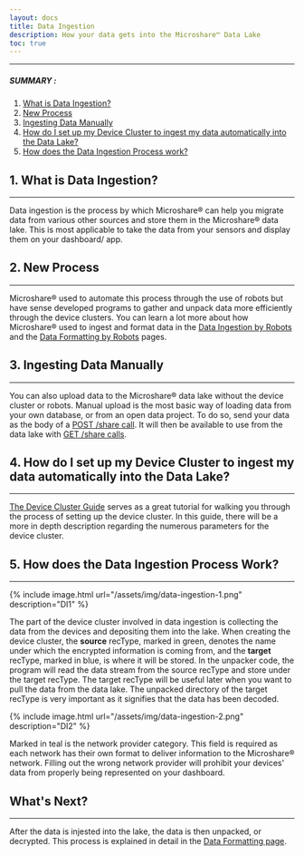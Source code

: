 ```yaml
---
layout: docs
title: Data Ingestion
description: How your data gets into the Microshare™ Data Lake
toc: true
---
```


---------------------------------------
##### SUMMARY : 

1. [What is Data Ingestion?](./#1-what-is-data-ingestion)
2. [New Process](./#2-new-process)
3. [Ingesting Data Manually](./#3-ingesting-data-manually)
4. [How do I set up my Device Cluster to ingest my data automatically into the Data Lake?](./#4-how-do-i-set-up-my-device-cluster-to-ingest-my-data-automatically-into-the-data-lake)
5. [How does the Data Ingestion Process work?](./#5-how-does-the-data-ingestion-process-work)



## 1. What is Data Ingestion? 

---------------------------------------

Data ingestion is the process by which Microshare® can help you migrate data from various other sources and store them in the Microshare® data lake. This is most applicable to take the data from your sensors and display them on your dashboard/ app. 


## 2. New Process

---------------------------------------

Microshare® used to automate this process through the use of robots but have sense developed programs to gather and unpack data more efficiently through the device clusters. You can learn a lot more about how Microshare® used to ingest and format data in the [Data Ingestion by Robots](/docs/2/technical/microshare-platform-advanced/data-ingestion-by-robots/) and the [Data Formatting by Robots](/docs/2/technical/microshare-platform-advanced/data-formatting-by-robots/) pages.



## 3. Ingesting Data Manually

---------------------------------------

You can also upload data to the Microshare® data lake without the device cluster or robots. Manual upload is the most basic way of loading data from your own database, or from an open data project. To do so, send your data as the body of a [POST /share call](/assets/html/api-ms.html#request-shares-create-one-share). It will then be available to use from the data lake with [GET /share calls](/assets/html/api-ms.html#request-shares-get-one-share).


## 4. How do I set up my Device Cluster to ingest my data automatically into the Data Lake?

---------------------------------------

[The Device Cluster Guide](/docs/2/technical/microshare-platform/device-cluster-guide/) serves as a great tutorial for walking you through the process of setting up the device cluster. In this guide, there will be a more in depth description regarding the numerous parameters for the device cluster. 



## 5. How does the Data Ingestion Process Work?

---------------------------------------

{% include image.html url="/assets/img/data-ingestion-1.png" description="DI1" %}

The part of the device cluster involved in data ingestion is collecting the data from the devices and depositing them into the lake. When creating the device cluster, the **source** recType, marked in green, denotes the name under which the encrypted information is coming from, and the **target** recType, marked in blue, is where it will be stored. In the unpacker code, the program will read the data stream from the source recType and store under the target recType. The target recType will be useful later when you want to pull the data from the data lake. The unpacked directory of the target recType is very important as it signifies that the data has been decoded. 

{% include image.html url="/assets/img/data-ingestion-2.png" description="DI2" %}


Marked in teal is the network provider category. This field is required as each network has their own format to deliver information to the Microshare® network. Filling out the wrong network provider will prohibit your devices' data from properly being represented on your dashboard. 


## What's Next?
---------------------------------------

After the data is injested into the lake, the data is then unpacked, or decrypted. This process is explained in detail in the [Data Formatting page](/docs/2/technical/microshare-platform-advanced/data-formatting-by-robots/).

